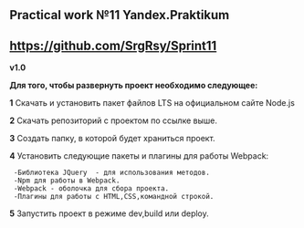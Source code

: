 # ﻿
**Practical work №11**
**Yandex.Praktikum**
----------------------------------
https://github.com/SrgRsy/Sprint11
----------------------------------
**v1.0**


**Для того, чтобы развернуть проект необходимо следующее:**

 **1** Скачать и установить пакет файлов LTS на официальном сайте Node.js
 
 **2** Скачать репозиторий с проектом по ссылке выше.
 
 **3** Создать папку, в которой будет храниться проект.
 
**4** Установить следующие пакеты и плагины для работы Webpack:

     -Библиотека JQuery  - для использования методов.
     -Npm для работы в Webpack.
     -Webpack - оболочка для сбора проекта.
     -Плагины для работы с HTML,CSS,командной строкой.
**5** Запустить проект в режиме dev,build или deploy.
